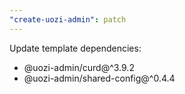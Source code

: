 ```yaml
---
"create-uozi-admin": patch
---
```


Update template dependencies:
- @uozi-admin/curd@^3.9.2
- @uozi-admin/shared-config@^0.4.4

